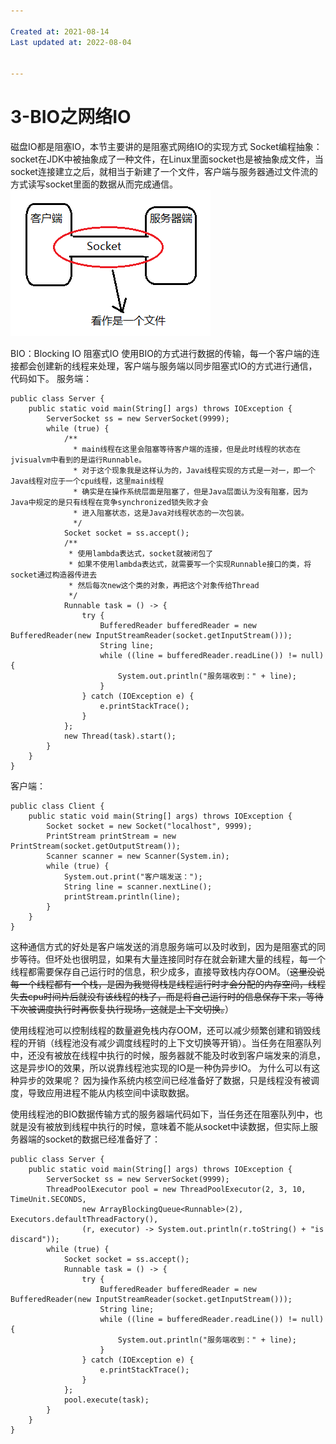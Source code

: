 ```yaml
---

Created at: 2021-08-14
Last updated at: 2022-08-04


---
```


# 3-BIO之网络IO


磁盘IO都是阻塞IO，本节主要讲的是阻塞式网络IO的实现方式
Socket编程抽象：
socket在JDK中被抽象成了一种文件，在Linux里面socket也是被抽象成文件，当socket连接建立之后，就相当于新建了一个文件，客户端与服务器通过文件流的方式读写socket里面的数据从而完成通信。
![unknown_filename.png](./_resources/3-BIO之网络IO.resources/unknown_filename.png)

BIO：Blocking IO 阻塞式IO
使用BIO的方式进行数据的传输，每一个客户端的连接都会创建新的线程来处理，客户端与服务端以同步阻塞式IO的方式进行通信，代码如下。
服务端：
```
public class Server {
    public static void main(String[] args) throws IOException {
        ServerSocket ss = new ServerSocket(9999);
        while (true) {
            /**
              * main线程在这里会阻塞等待客户端的连接，但是此时线程的状态在jvisualvm中看到的是运行Runnable。
              * 对于这个现象我是这样认为的，Java线程实现的方式是一对一，即一个Java线程对应于一个cpu线程，这里main线程
              * 确实是在操作系统层面是阻塞了，但是Java层面认为没有阻塞，因为Java中规定的是只有线程在竞争synchronized锁失败才会
              * 进入阻塞状态，这是Java对线程状态的一次包装。
              */
            Socket socket = ss.accept();
            /**
             * 使用lambda表达式，socket就被闭包了
             * 如果不使用lambda表达式，就需要写一个实现Runnable接口的类，将socket通过构造器传进去
             * 然后每次new这个类的对象，再把这个对象传给Thread
             */
            Runnable task = () -> {
                try {
                    BufferedReader bufferedReader = new BufferedReader(new InputStreamReader(socket.getInputStream()));
                    String line;
                    while ((line = bufferedReader.readLine()) != null) {
                        System.out.println("服务端收到：" + line);
                    }
                } catch (IOException e) {
                    e.printStackTrace();
                }
            };
            new Thread(task).start();
        }
    }
}
```
客户端：
```
public class Client {
    public static void main(String[] args) throws IOException {
        Socket socket = new Socket("localhost", 9999);
        PrintStream printStream = new PrintStream(socket.getOutputStream());
        Scanner scanner = new Scanner(System.in);
        while (true) {
            System.out.print("客户端发送：");
            String line = scanner.nextLine();
            printStream.println(line);
        }
    }
}
```
这种通信方式的好处是客户端发送的消息服务端可以及时收到，因为是阻塞式的同步等待。但坏处也很明显，如果有大量连接同时存在就会新建大量的线程，每一个线程都需要保存自己运行时的信息，积少成多，直接导致栈内存OOM。（~~这里没说每一个线程都有一个栈，是因为我觉得栈是线程运行时才会分配的内存空间，线程失去cpu时间片后就没有该线程的栈了，而是将自己运行时的信息保存下来，等待下次被调度执行时再恢复执行现场，这就是上下文切换。~~）

使用线程池可以控制线程的数量避免栈内存OOM，还可以减少频繁创建和销毁线程的开销（线程池没有减少调度线程时的上下文切换等开销）。当任务在阻塞队列中，还没有被放在线程中执行的时候，服务器就不能及时收到客户端发来的消息，这是异步IO的效果，所以说靠线程池实现的IO是一种伪异步IO。
为什么可以有这种异步的效果呢？
因为操作系统内核空间已经准备好了数据，只是线程没有被调度，导致应用进程不能从内核空间中读取数据。

使用线程池的BIO数据传输方式的服务器端代码如下，当任务还在阻塞队列中，也就是没有被放到线程中执行的时候，意味着不能从socket中读数据，但实际上服务器端的socket的数据已经准备好了：
```
public class Server {
    public static void main(String[] args) throws IOException {
        ServerSocket ss = new ServerSocket(9999);
        ThreadPoolExecutor pool = new ThreadPoolExecutor(2, 3, 10, TimeUnit.SECONDS,
                new ArrayBlockingQueue<Runnable>(2), Executors.defaultThreadFactory(),
                (r, executor) -> System.out.println(r.toString() + "is discard"));
        while (true) {
            Socket socket = ss.accept();
            Runnable task = () -> {
                try {
                    BufferedReader bufferedReader = new BufferedReader(new InputStreamReader(socket.getInputStream()));
                    String line;
                    while ((line = bufferedReader.readLine()) != null) {
                        System.out.println("服务端收到：" + line);
                    }
                } catch (IOException e) {
                    e.printStackTrace();
                }
            };
            pool.execute(task);
        }
    }
}
```

